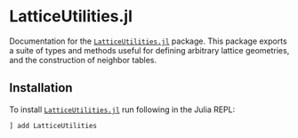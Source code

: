 # LatticeUtilities.jl

Documentation for the [`LatticeUtilities.jl`](https://github.com/SmoQySuite/LatticeUtilities.jl) package.
This package exports a suite of types and methods useful for defining arbitrary lattice geometries, and the construction of neighbor tables.

## Installation
To install [`LatticeUtilities.jl`](https://github.com/SmoQySuite/LatticeUtilities.jl) run following in the Julia REPL:

```julia
] add LatticeUtilities
```